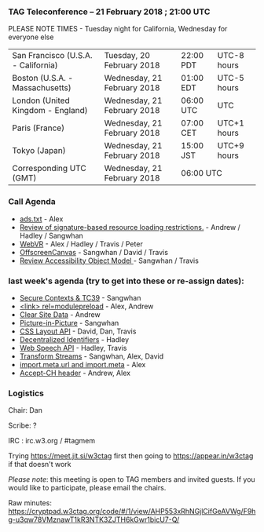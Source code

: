 ### TAG Teleconference – 21 February 2018 ; 21:00 UTC

PLEASE NOTE TIMES - Tuesday night for California, Wednesday for everyone else

<table>
<tr><td> San Francisco (U.S.A. - California) <td> Tuesday, 20 February 2018 <td> 22:00 PDT <td> UTC-8 hours
<tr><td> Boston (U.S.A. - Massachusetts) <td> Wednesday, 21 February 2018 <td> 01:00 EDT <td> UTC-5 hours
<tr><td> London (United Kingdom - England) <td> Wednesday, 21 February 2018 <td> 06:00 UTC <td> UTC
<tr><td> Paris (France) <td> Wednesday, 21 February 2018 <td> 07:00 CET <td> UTC+1 hours
<tr><td> Tokyo (Japan) <td> Wednesday, 21 February 2018 <td> 15:00 JST <td> UTC+9 hours
<tr><td> Corresponding UTC (GMT) <td> Wednesday, 21 February 2018 <td colspan=2> 06:00 UTC
</table>


### Call Agenda

* [ads.txt](https://github.com/w3ctag/design-reviews/issues/201) - Alex
* [Review of signature-based resource loading restrictions.](https://github.com/w3ctag/design-reviews/issues/186) - Andrew / Hadley / Sangwhan
* [WebVR](https://github.com/w3ctag/design-reviews/issues/185) - Alex / Hadley / Travis / Peter
* [OffscreenCanvas](https://github.com/w3ctag/design-reviews/issues/141) - Sangwhan / David / Travis
* [Review Accessibility Object Model ](https://github.com/w3ctag/design-reviews/issues/141) - Sangwhan / Travis

### last week's agenda (try to get into these or re-assign dates):

* [Secure Contexts & TC39](https://github.com/w3ctag/design-principles/pull/75) - Sangwhan
* [&lt;link&gt; rel=modulepreload](https://github.com/w3ctag/design-reviews/issues/213) - Alex, Andrew
* [Clear Site Data](https://github.com/w3ctag/design-reviews/issues/213) - Andrew
* [Picture-in-Picture](https://github.com/w3ctag/design-reviews/issues/226) - Sangwhan
* [CSS Layout API](https://github.com/w3ctag/design-reviews/issues/224) - David, Dan, Travis
* [Decentralized Identifiers](https://github.com/w3ctag/design-reviews/issues/216) - Hadley
* [Web Speech API](https://github.com/w3ctag/design-reviews/issues/214) - Hadley, Travis
* [Transform Streams](https://github.com/w3ctag/design-reviews/issues/211) - Sangwhan, Alex, David
* [import.meta.url and import.meta](https://github.com/w3ctag/design-reviews/issues/208) - Alex
* [Accept-CH header](https://github.com/w3ctag/design-reviews/issues/206) - Andrew, Alex

### Logistics

Chair: Dan

Scribe: ?

IRC : irc.w3.org / #tagmem

Trying https://meet.jit.si/w3ctag first then going to  https://appear.in/w3ctag if that doesn't work

*Please note*: this meeting is open to TAG members and invited guests. If you would like to participate, please email the chairs.

Raw minutes: https://cryptpad.w3ctag.org/code/#/1/view/AHP553xRhNGjlCifGeAVWg/F9hg-u3qw78VMznawT1kR3NTK3ZJTH6kGwr1bicU7-Q/
